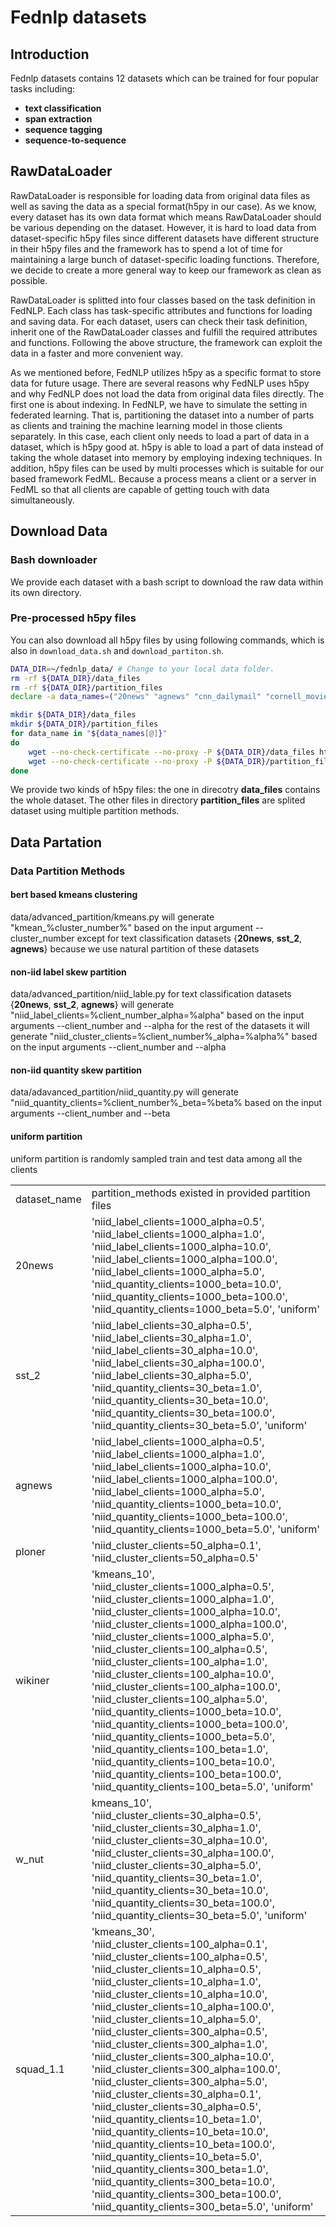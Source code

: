 # Fednlp datasets

## Introduction

Fednlp datasets contains 12 datasets which can be trained for four popular tasks including:

- **text classification**
- **span extraction**
- **sequence tagging**  
- **sequence-to-sequence**

## RawDataLoader
RawDataLoader is responsible for loading data from original data files as well as saving the data as a special format(h5py in our case). As we know, every dataset has its own data format which means RawDataLoader should be various depending on the dataset. However, it is hard to load data from dataset-specific h5py files since different datasets have different structure in their h5py files and the framework has to spend a lot of time for maintaining a large bunch of dataset-specific loading functions. Therefore, we decide to create a more general way to keep our framework as clean as possible. 

RawDataLoader is splitted into four classes based on the task definition in FedNLP. Each class has task-specific attributes and functions for loading and saving data. For each dataset, users can check their task definition, inherit one of the RawDataLoader classes and fulfill the required attributes and functions. Following the above structure, the framework can exploit the data in a faster and more convenient way.

As we mentioned before, FedNLP utilizes h5py as a specific format to store data for future usage. There are several reasons why FedNLP uses h5py and why FedNLP does not load the data from original data files directly. The first one is about indexing. In FedNLP, we have to simulate the setting in federated learning. That is, partitioning the dataset into a number of parts as clients and training the machine learning model in those clients separately. In this case, each client only needs to load a part of data in a dataset, which is h5py good at. h5py is able to load a part of data instead of taking the whole dataset into memory by employing indexing techniques. In addition, h5py files can be used by multi processes which is suitable for our based framework FedML. Because a process means a client or a server in FedML so that all clients are capable of getting touch with data simultaneously.



## Download Data

### Bash downloader
We provide each dataset with a bash script to download the raw data within its own directory.


### Pre-processed h5py files 

You can also download all h5py files by using following commands, which is also in `download_data.sh` and `download_partiton.sh`.
```bash
DATA_DIR=~/fednlp_data/	# Change to your local data folder.
rm -rf ${DATA_DIR}/data_files
rm -rf ${DATA_DIR}/partition_files
declare -a data_names=("20news" "agnews" "cnn_dailymail" "cornell_movie_dialogue" "semeval_2010_task8" "sentiment140" "squad_1.1" "ploner" "sst_2" "wikiner" "wmt_cs-en" "wmt_de-en" "wmt_ru-en" "wmt_zh-en")

mkdir ${DATA_DIR}/data_files
mkdir ${DATA_DIR}/partition_files
for data_name in "${data_names[@]}"
do
	wget --no-check-certificate --no-proxy -P ${DATA_DIR}/data_files https://fednlp.s3-us-west-1.amazonaws.com/data_files/${data_name}_data.h5
	wget --no-check-certificate --no-proxy -P ${DATA_DIR}/partition_files https://fednlp.s3-us-west-1.amazonaws.com/partition_files/${data_name}_partition.h5
done
```
We provide two kinds of h5py files: the one in direcotry **data_files**  contains the whole dataset.
The other files in directory **partition_files** are splited dataset using multiple partition methods.

## Data Partation

### Data Partition Methods 

#### bert based kmeans clustering
data/advanced_partition/kmeans.py will generate "kmean_%cluster_number%" based on the input argument --cluster_number except for text classification datasets {**20news**, **sst_2**, **agnews**} because we use natural partition of these datasets

#### non-iid label skew partition
data/advanced_partition/niid_lable.py for text classification datasets {**20news**, **sst_2**, **agnews**} will generate "niid_label_clients=%client_number_alpha=%alpha" based on the input arguments --client_number and --alpha 
for the rest of the datasets  it will generate "niid_cluster_clients=%client_number%_alpha=%alpha%" based on the input arguments --client_number and  --alpha 

#### non-iid quantity skew partition
data/adavanced_partition/niid_quantity.py will generate "niid_quantity_clients=%client_number%_beta=%beta% based on the input arguments --client_number and  --beta 

#### uniform partition
uniform partition is randomly sampled train and test data among all the clients 

|              |                                                                                                                                                                                                                                                                                                                                                                                                                                                                                                                                                                                                                                                                                                                                                                                                                                                                                                                                                                                                                                                                                                                                                                |
|--------------|----------------------------------------------------------------------------------------------------------------------------------------------------------------------------------------------------------------------------------------------------------------------------------------------------------------------------------------------------------------------------------------------------------------------------------------------------------------------------------------------------------------------------------------------------------------------------------------------------------------------------------------------------------------------------------------------------------------------------------------------------------------------------------------------------------------------------------------------------------------------------------------------------------------------------------------------------------------------------------------------------------------------------------------------------------------------------------------------------------------------------------------------------------------------|
| dataset_name | partition_methods existed in provided partition files                                                                                                                                                                                                                                                                                                                                                                                                                                                                                                                                                                                                                                                                                                                                                                                                                                                                                                                                                                                                                                                                                                                                               |
| 20news       | 'niid_label_clients=1000_alpha=0.5', 'niid_label_clients=1000_alpha=1.0', 'niid_label_clients=1000_alpha=10.0', 'niid_label_clients=1000_alpha=100.0', 'niid_label_clients=1000_alpha=5.0', 'niid_quantity_clients=1000_beta=10.0', 'niid_quantity_clients=1000_beta=100.0', 'niid_quantity_clients=1000_beta=5.0', 'uniform'                                                                                                                                                                                                                                                                                                                                                                                                                                                                                                                                                                                                                                                                                                                                                                                                                                        |
| sst_2        | 'niid_label_clients=30_alpha=0.5', 'niid_label_clients=30_alpha=1.0', 'niid_label_clients=30_alpha=10.0', 'niid_label_clients=30_alpha=100.0', 'niid_label_clients=30_alpha=5.0', 'niid_quantity_clients=30_beta=1.0', 'niid_quantity_clients=30_beta=10.0', 'niid_quantity_clients=30_beta=100.0', 'niid_quantity_clients=30_beta=5.0', 'uniform'                                                                                                                                                                                                                                                                                                                                                                                                                                                                                                                                                                                                                                                                                                                                                                                                                   |
| agnews       | 'niid_label_clients=1000_alpha=0.5', 'niid_label_clients=1000_alpha=1.0', 'niid_label_clients=1000_alpha=10.0', 'niid_label_clients=1000_alpha=100.0', 'niid_label_clients=1000_alpha=5.0', 'niid_quantity_clients=1000_beta=10.0', 'niid_quantity_clients=1000_beta=100.0', 'niid_quantity_clients=1000_beta=5.0', 'uniform'                                                                                                                                                                                                                                                                                                                                                                                                                                                                                                                                                                                                                                                                                                                                                                                                                                        |
| ploner       | 'niid_cluster_clients=50_alpha=0.1', 'niid_cluster_clients=50_alpha=0.5'                                                                                                                                                                                                                                                                                                                                                                                                                                                                                                                                                                                                                                                                                                                                                                                                                                                                                                                                                                                                                                                                                             |
| wikiner      | 'kmeans_10', 'niid_cluster_clients=1000_alpha=0.5', 'niid_cluster_clients=1000_alpha=1.0', 'niid_cluster_clients=1000_alpha=10.0', 'niid_cluster_clients=1000_alpha=100.0', 'niid_cluster_clients=1000_alpha=5.0', 'niid_cluster_clients=100_alpha=0.5', 'niid_cluster_clients=100_alpha=1.0', 'niid_cluster_clients=100_alpha=10.0', 'niid_cluster_clients=100_alpha=100.0', 'niid_cluster_clients=100_alpha=5.0', 'niid_quantity_clients=1000_beta=10.0', 'niid_quantity_clients=1000_beta=100.0', 'niid_quantity_clients=1000_beta=5.0', 'niid_quantity_clients=100_beta=1.0', 'niid_quantity_clients=100_beta=10.0', 'niid_quantity_clients=100_beta=100.0', 'niid_quantity_clients=100_beta=5.0', 'uniform' |
| w_nut        | kmeans_10', 'niid_cluster_clients=30_alpha=0.5', 'niid_cluster_clients=30_alpha=1.0', 'niid_cluster_clients=30_alpha=10.0', 'niid_cluster_clients=30_alpha=100.0', 'niid_cluster_clients=30_alpha=5.0', 'niid_quantity_clients=30_beta=1.0', 'niid_quantity_clients=30_beta=10.0', 'niid_quantity_clients=30_beta=100.0', 'niid_quantity_clients=30_beta=5.0', 'uniform'                                                                                                                                                                                                                                                                                                                                                                                                                                                                                                                                                                                                                                                                                                                                                                                             |
| squad_1.1    | 'kmeans_30', 'niid_cluster_clients=100_alpha=0.1', 'niid_cluster_clients=100_alpha=0.5', 'niid_cluster_clients=10_alpha=0.5', 'niid_cluster_clients=10_alpha=1.0', 'niid_cluster_clients=10_alpha=10.0', 'niid_cluster_clients=10_alpha=100.0', 'niid_cluster_clients=10_alpha=5.0', 'niid_cluster_clients=300_alpha=0.5', 'niid_cluster_clients=300_alpha=1.0', 'niid_cluster_clients=300_alpha=10.0', 'niid_cluster_clients=300_alpha=100.0', 'niid_cluster_clients=300_alpha=5.0', 'niid_cluster_clients=30_alpha=0.1', 'niid_cluster_clients=30_alpha=0.5', 'niid_quantity_clients=10_beta=1.0', 'niid_quantity_clients=10_beta=10.0', 'niid_quantity_clients=10_beta=100.0', 'niid_quantity_clients=10_beta=5.0', 'niid_quantity_clients=300_beta=1.0', 'niid_quantity_clients=300_beta=10.0', 'niid_quantity_clients=300_beta=100.0', 'niid_quantity_clients=300_beta=5.0', 'uniform'                                                                                                                                                                                                                                                                          |

